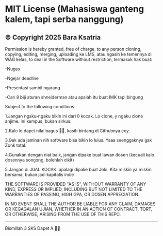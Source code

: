 # MIT License (Mahasiswa ganteng kalem, tapi serba nanggung)

 ## ©️ Copyright 2025 Bara Ksatria

Permission is hereby granted, free of charge, to any person cloning, copying,
editing, merging, uploading ke LMS, atau ngasih
ke temennya di WAG kelas, to deal in the Software without restriction, termasuk hak buat: 

-Nugas

-Ngejar deadline

-Presentasi sambil ngarang

-Cari 8 biji aturan shneiderman atau apalah itu buat IMK tapi bingung


Subject to the following conditions:

1.Jangan ngaku-ngaku bikin ini dari 0 kocak. Lo clone, y ngaku clone anjime. Ini kampus, bukan sirkus.

2.Kalo lo dapet nilai bagus 🙂🔥, kasih bintang di Githubnya coy.

3.Gak ada jaminan nih software bisa bikin lo lulus. Yaaa seenggaknya gak Zonk total.

4.Gunakan dengan niat baik, jangan dipake buat lawan dosen (kecuali kalo dosennya songong, bolehlah dikit)

5.Jangan di JUAL KOCAK. apalagi dipake buat Joki. Kita miskin ya miskin bersama, bukan jadi kapitalis indie



THE SOFTWARE IS PROVIDED "AS IS", WITHOUT WARRANTY OF ANY KIND, EXPRESS OR IMPLIED, INCLUDING BUT NOT LIMITED TO THE WARRANTIES OF PASSING, HIGH GPA, OR DOSEN APPRECIATION.

IN NO EVENT SHALL THE AUTHOR BE LIABLE FOR ANY CLAIM, DAMAGES OR KEGAGALAN UJIAN, WHETHER IN AN ACTION OF CONTRACT, TORT, OR OTHERWISE, ARISING FROM THE USE OF THIS REPO.


---

Bismillah 3 SKS
Dapet A 🙏🙏

